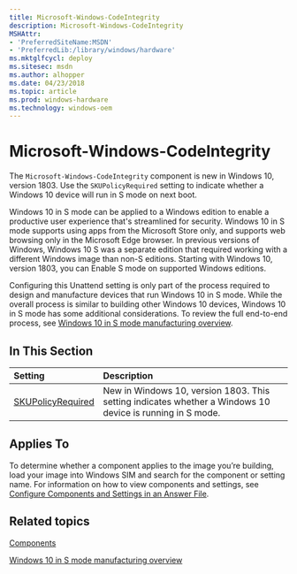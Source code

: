 ```yaml
---
title: Microsoft-Windows-CodeIntegrity
description: Microsoft-Windows-CodeIntegrity
MSHAttr:
- 'PreferredSiteName:MSDN'
- 'PreferredLib:/library/windows/hardware'
ms.mktglfcycl: deploy
ms.sitesec: msdn
ms.author: alhopper
ms.date: 04/23/2018
ms.topic: article
ms.prod: windows-hardware
ms.technology: windows-oem
---
```

# Microsoft-Windows-CodeIntegrity

The `Microsoft-Windows-CodeIntegrity` component is new in Windows 10, version 1803. Use the `SKUPolicyRequired` setting to indicate whether a Windows 10 device will run in S mode on next boot.

Windows 10 in S mode can be applied to a Windows edition to enable a productive user experience that's streamlined for security. Windows 10 in S mode supports using apps from the Microsoft Store only, and supports web browsing only in the Microsoft Edge browser. In previous versions of Windows, Windows 10 S was a separate edition that required working with a different Windows image than non-S editions. Starting with Windows 10, version 1803, you can Enable S mode on supported Windows editions.

Configuring this Unattend setting is only part of the process required to design and manufacture devices that run Windows 10 in S mode. While the overall process is similar to building other Windows 10 devices, Windows 10 in S mode has some additional considerations. To review the full end-to-end process, see [Windows 10 in S mode manufacturing overview](https://docs.microsoft.com/en-us/windows-hardware/manufacture/desktop/windows-10-s-overview).

## In This Section

| Setting                 | Description                                                                           |
|:------------------------|:--------------------------------------------------------------------------------------|
| [SKUPolicyRequired](microsoft-windows-codeintegrity-skupolicyrequired.md) | New in Windows 10, version 1803. This setting indicates whether a Windows 10 device is running in S mode. |

## Applies To

To determine whether a component applies to the image you’re building, load your image into Windows SIM and search for the component or setting name. For information on how to view components and settings, see [Configure Components and Settings in an Answer File](https://docs.microsoft.com/en-us/windows-hardware/customize/desktop/wsim/configure-components-and-settings-in-an-answer-file).

## Related topics

[Components](components-b-unattend.md)

[Windows 10 in S mode manufacturing overview](https://docs.microsoft.com/en-us/windows-hardware/manufacture/desktop/windows-10-s-overview)